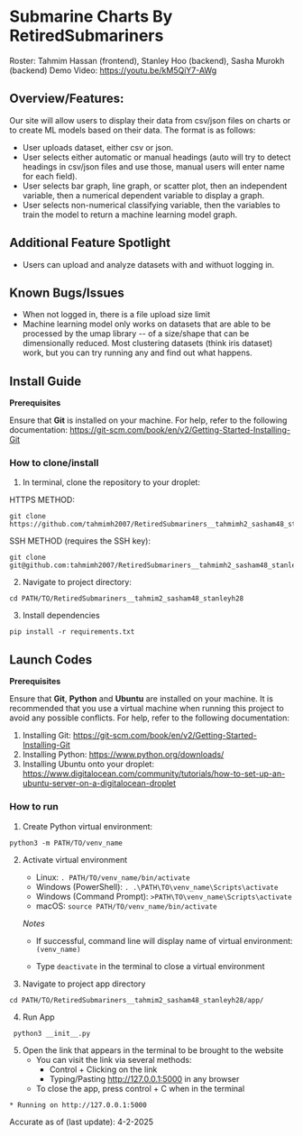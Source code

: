 # Submarine Charts By RetiredSubmariners
Roster: Tahmim Hassan (frontend), Stanley Hoo (backend), Sasha Murokh (backend)
Demo Video: https://youtu.be/kM5QiY7-AWg

## Overview/Features:
Our site will allow users to display their data from csv/json files on charts or to create ML models based on their data. The format is as follows:
- User uploads dataset, either csv or json.
- User selects either automatic or manual headings (auto will try to detect headings in csv/json files and use those, manual users will enter name for each field).
- User selects bar graph, line graph, or scatter plot, then an independent variable, then a numerical dependent variable to display a graph.
- User selects non-numerical classifying variable, then the variables to train the model to return a machine learning model graph.

## Additional Feature Spotlight
- Users can upload and analyze datasets with and withuot logging in.

## Known Bugs/Issues
- When not logged in, there is a file upload size limit
- Machine learning model only works on datasets that are able to be processed by the umap library -- of a size/shape that can be dimensionally reduced. Most clustering datasets (think iris dataset) work, but you can try running any and find out what happens.

## Install Guide

**Prerequisites**

Ensure that **Git** is installed on your machine. For help, refer to the following documentation: https://git-scm.com/book/en/v2/Getting-Started-Installing-Git

### How to clone/install
1. In terminal, clone the repository to your droplet:

HTTPS METHOD:

```
git clone https://github.com/tahmimh2007/RetiredSubmariners__tahmimh2_sasham48_stanleyh28.git    
```

SSH METHOD (requires the SSH key):

```
git clone git@github.com:tahmimh2007/RetiredSubmariners__tahmimh2_sasham48_stanleyh28.git
```
2. Navigate to project directory:

```
cd PATH/TO/RetiredSubmariners__tahmim2_sasham48_stanleyh28
```
3. Install dependencies

```
pip install -r requirements.txt
```

## Launch Codes

**Prerequisites**

Ensure that **Git**, **Python** and **Ubuntu** are installed on your machine. It is recommended that you use a virtual machine when running this project to avoid any possible conflicts. For help, refer to the following documentation:
   1. Installing Git: https://git-scm.com/book/en/v2/Getting-Started-Installing-Git
   2. Installing Python: https://www.python.org/downloads/
   3. Installing Ubuntu onto your droplet: https://www.digitalocean.com/community/tutorials/how-to-set-up-an-ubuntu-server-on-a-digitalocean-droplet

### How to run


1. Create Python virtual environment:

```
python3 -m PATH/TO/venv_name
```

2. Activate virtual environment

   - Linux: `. PATH/TO/venv_name/bin/activate`
   - Windows (PowerShell): `. .\PATH\TO\venv_name\Scripts\activate`
   - Windows (Command Prompt): `>PATH\TO\venv_name\Scripts\activate`
   - macOS: `source PATH/TO/venv_name/bin/activate`

   *Notes*

   - If successful, command line will display name of virtual environment: `(venv_name) `

   - Type `deactivate` in the terminal to close a virtual environment

3. Navigate to project app directory

```
cd PATH/TO/RetiredSubmariners__tahmim2_sasham48_stanleyh28/app/
```

4. Run App

```
 python3 __init__.py
```
5. Open the link that appears in the terminal to be brought to the website
    - You can visit the link via several methods:
        - Control + Clicking on the link
        - Typing/Pasting http://127.0.0.1:5000 in any browser
    - To close the app, press control + C when in the terminal

```    
* Running on http://127.0.0.1:5000
```
Accurate as of (last update): 
4-2-2025
